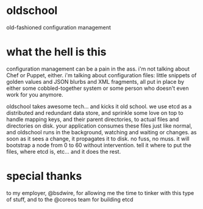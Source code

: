 oldschool
=========

old-fashioned configuration management


what the hell is this
=========

configuration management can be a pain in the ass.  i'm not talking about Chef or Puppet, either.  i'm talking about configuration files: little snippets of golden values and JSON blurbs and XML fragments, all put in place by either some cobbled-together system or some person who doesn't even work for you anymore.

oldschool takes awesome tech... and kicks it old school.  we use etcd as a distributed and redundant data store, and sprinkle some love on top to handle mapping keys, and their parent directories, to actual files and directories on disk.  your application consumes these files just like normal, and oldschool runs in the background, watching and waiting or changes.  as soon as it sees a change, it propagates it to disk.  no fuss, no muss.  it will bootstrap a node from 0 to 60 without intervention.  tell it where to put the files, where etcd is, etc... and it does the rest.


special thanks
=========

to my employer, @bsdwire, for allowing me the time to tinker with this type of stuff, and to the @coreos team for building etcd
